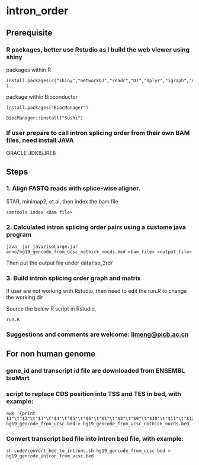 # intron_order

## Prerequisite

### R packages, better use Rstudio as I build the web viewer using shiny

packages within R
```
install.packages(c("shiny","networkD3","readr","DT","dplyr","igraph","dbscan","stringr","gtools") )
```

package within Bioconductor
```
install.packages("BiocManager")

BiocManager::install("Sushi")
```

### If user prepare to call intron splicing order from their own BAM files, need install JAVA
ORACLE JDK8/JRE8


## Steps

### 1. Align FASTQ reads with splice-wise aligner. 
STAR, minimap2, et.al, then index the bam file
```
samtools index <Bam file>
```

### 2. Calculated intron splicing order pairs using a custome java program
```
java -jar java/isoLarge.jar  anno/hg19_gencode_from_ucsc_nothick_nocds.bed <bam_file> <output_file>
```

Then put the output file under data/iso_3rd/

### 3. Build intron splicing order graph and matrix
If user are not working with Rstudio, then need to edit the run.R to change the working dir

Source the below R script in Rstudio.
```
run.R
```
### Suggestions and comments are welcome:  limeng@picb.ac.cn




## For non human genome

### gene_id and transcript id file are downloaded from ENSEMBL bioMart

### script to replace CDS position into TSS and TES in bed, with example:
```
awk '{print $1"\t"$2"\t"$3"\t"$4"\t"$5"\t"$6"\t"$1"\t"$2"\t"$9"\t"$10"\t"$11"\t"$12}' hg19_gencode_from_ucsc.bed > hg19_gencode_from_ucsc_nothick_nocds.bed
```


### Convert transcript bed file into intron bed file, with example:
```
sh code/convert_bed_to_introns.sh hg19_gencode_from_ucsc.bed > hg19_gencode_intron_from_ucsc.bed
```


